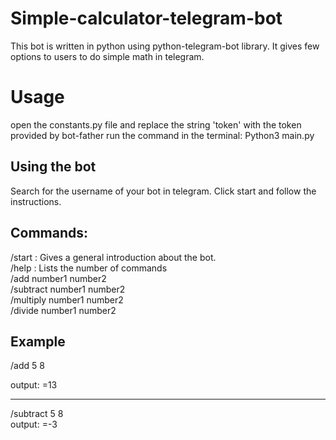 # Simple-calculator-telegram-bot
This bot is written in python using python-telegram-bot library. It gives few options to users to do simple math in telegram.

# Usage
open the constants.py file and replace the string 'token' with the token provided by bot-father
run the command in the terminal: Python3 main.py

<h2>Using the bot</h2>
Search for the username of your bot in telegram.
Click start and follow the instructions.

<h2>Commands:</h2>
/start : Gives a general introduction about the bot.
<br>
/help : Lists the number of commands
<br>
/add number1 number2
<br>
/subtract number1 number2
<br>
/multiply number1 number2
<br>
/divide number1 number2

<h2>Example</h2>

/add 5 8
<div>output: =13</div>
<hr>
/subtract 5 8
<div>output: =-3</div>

